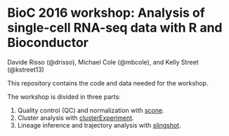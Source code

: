 # BioC 2016 workshop: Analysis of single-cell RNA-seq data with R and Bioconductor
Davide Risso (@drisso), Michael Cole (@mbcole), and Kelly Street (@kstreet13)

This repository contains the code and data needed for the workshop.

The workshop is divided in three parts:

1. Quality control (QC) and normalization with [scone](https://github.com/YosefLab/scone).
2. Cluster analysis with [clusterExperiment](https://github.com/epurdom/clusterExperiment).
3. Lineage inference and trajectory analysis with [slingshot](https://github.com/kstreet13/slingshot).

